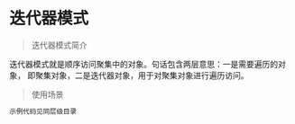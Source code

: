 # 迭代器模式

> 迭代器模式简介

迭代器模式就是顺序访问聚集中的对象。句话包含两层意思：一是需要遍历的对象，
即聚集对象，二是迭代器对象，用于对聚集对象进行遍历访问。

> 使用场景




``` bash
示例代码见同层级目录
```


